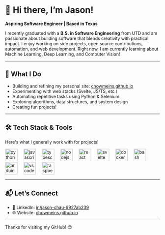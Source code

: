 # 👋 Hi there, I’m Jason!

**Aspiring Software Engineer | Based in Texas**

I recently graduated with a **B.S. in Software Engineering** from UTD and am passionate about building software that blends creativity with practical impact. I enjoy working on side projects, open source contributions, automation, and web development. Right now, I am currently learning about Machine Learning, Deep Learning, and Computer Vision!

---

## 🔭 What I Do

- Building and refining my personal site: [chowmeins.github.io](https://chowmeins.github.io)  
- Experimenting with web stacks (Svelte, JS/TS, etc.)  
- Automating repetitive tasks using Python & Selenium  
- Exploring algorithms, data structures, and system design  
- Creating fun projects!

---

## 🛠️ Tech Stack & Tools

Here's what I generally work with for projects!

<div align="left">
  <img src="https://cdn.jsdelivr.net/gh/devicons/devicon/icons/python/python-original.svg" height="40" alt="python logo"  />
  <img width="12" />
  <img src="https://cdn.jsdelivr.net/gh/devicons/devicon/icons/javascript/javascript-original.svg" height="40" alt="javascript logo"  />
  <img width="12" />
  <img src="https://cdn.jsdelivr.net/gh/devicons/devicon/icons/typescript/typescript-original.svg" height="40" alt="typescript logo"  />
  <img width="12" />
  <img src="https://cdn.jsdelivr.net/gh/devicons/devicon/icons/nodejs/nodejs-original.svg" height="40" alt="nodejs logo"  />
  <img width="12" />
  <img src="https://cdn.jsdelivr.net/gh/devicons/devicon/icons/react/react-original.svg" height="40" alt="react logo"  />
  <img width="12" />
  <img src="https://cdn.jsdelivr.net/gh/devicons/devicon/icons/svelte/svelte-original.svg" height="40" alt="svelte logo"  />
  <img width="12" />
  <img src="https://cdn.jsdelivr.net/gh/devicons/devicon/icons/docker/docker-original.svg" height="40" alt="docker logo"  />
  <img width="12" />
  <img src="https://cdn.jsdelivr.net/gh/devicons/devicon/icons/bash/bash-original.svg" height="40" alt="bash logo"  />
  <img width="12" />
  <img src="https://cdn.jsdelivr.net/gh/devicons/devicon/icons/arduino/arduino-original.svg" height="40" alt="arduino logo"  />
  <img width="12" />
  <img src="https://cdn.jsdelivr.net/gh/devicons/devicon/icons/vscode/vscode-original.svg" height="40" alt="vscode logo"  />
  <img width="12" />
  <img src="https://cdn.jsdelivr.net/gh/devicons/devicon/icons/raspberrypi/raspberrypi-original.svg" height="40" alt="raspberrypi logo"  />
</div>

---


## 📬 Let’s Connect

- 💼 LinkedIn: [in/jason-chau-6927ab239](https://www.linkedin.com/in/jason-chau-6927ab239)  
- 🌐 Website: [chowmeins.github.io](https://chowmeins.github.io)

---

Thanks for visiting my GitHub! 😊
